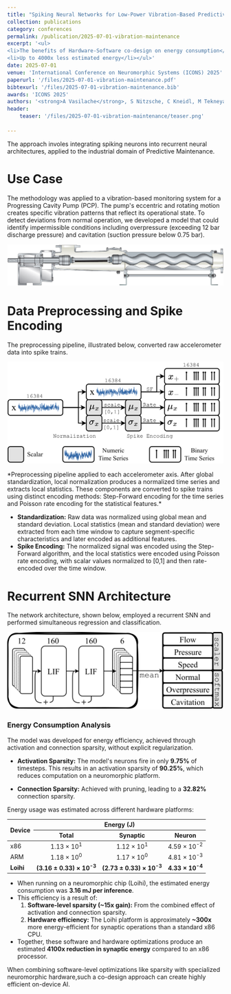 ```yaml
---
title: "Spiking Neural Networks for Low-Power Vibration-Based Predictive Maintenance"
collection: publications
category: conferences
permalink: /publication/2025-07-01-vibration-maintenance
excerpt: '<ul>
<li>The benefits of Hardware-Software co-design on energy consumption</li>
<li>Up to 4000x less estimated energy</li></ul>'
date: 2025-07-01
venue: 'International Conference on Neuromorphic Systems (ICONS) 2025'
paperurl: '/files/2025-07-01-vibration-maintenance.pdf'
bibtexurl: '/files/2025-07-01-vibration-maintenance.bib'
awards: 'ICONS 2025'
authors: '<strong>A Vasilache</strong>, S Nitzsche, C Kneidl, M Tekneyan, M Neher, J Becker'
header:
    teaser: '/files/2025-07-01-vibration-maintenance/teaser.png'

---
```


The approach involes integrating spiking neurons into recurrent neural architectures, applied to the industrial domain of Predictive Maintenance.

# Use Case
The methodology was applied to a vibration-based monitoring system for a Progressing Cavity Pump (PCP). The pump's eccentric and rotating motion creates specific vibration patterns that reflect its operational state. To detect deviations from normal operation, we developed a model that could identify impermissible conditions including overpressure (exceeding 12 bar discharge pressure) and cavitation (suction pressure below 0.75 bar).

<p align="center">
  <img src="/files/2025-07-01-vibration-maintenance/images/netzsch_pumpe_sy.png" alt="Progressing Cavity Pump (PCP)">
</p>

# Data Preprocessing and Spike Encoding
The preprocessing pipeline, illustrated below, converted raw accelerometer data into spike trains.

<p align="center">
  <img src="/files/2025-07-01-vibration-maintenance/images/preprocessing_grey.png" alt="Preprocessing pipeline">
</p>
*Preprocessing pipeline applied to each accelerometer axis. After global standardization, local normalization produces a normalized time series and extracts local statistics. These components are converted to spike trains using distinct encoding methods: Step-Forward encoding for the time series and Poisson rate encoding for the statistical features.*

<ul><li> <strong>Standardization:</strong> Raw data was normalized using global mean and standard deviation. Local statistics (mean and standard deviation) were extracted from each time window to capture segment-specific characteristics and later encoded as additional features. </li>
<li> <strong>Spike Encoding:</strong> The normalized signal was encoded using the Step-Forward algorithm, and the local statistics were encoded using Poisson rate encoding, with scalar values normalized to [0,1] and then rate-encoded over the time window. </li></ul>

# Recurrent SNN Architecture

The network architecture, shown below, employed a recurrent SNN and performed simultaneous regression and classification.

<p align="center">
  <img src="/files/2025-07-01-vibration-maintenance/images/thinkisense_snn.png" alt="Network Architecture">
</p>

### Energy Consumption Analysis

The model was developed for energy efficiency, achieved through activation and connection sparsity, without explicit regularization.

*   **Activation Sparsity:** The model's neurons fire in only **9.75%** of timesteps. This results in an activation sparsity of **90.25%**, which reduces computation on a neuromorphic platform.

*   **Connection Sparsity:** Achieved with pruning, leading to a **32.82%** connection sparsity.

Energy usage was estimated across different hardware platforms:

<table>
  <thead>
    <tr>
      <th rowspan="2" style="text-align:left">Device</th>
      <th colspan="3" style="text-align:center">Energy (J)</th>
    </tr>
    <tr>
      <th style="text-align:center">Total</th>
      <th style="text-align:center">Synaptic</th>
      <th style="text-align:center">Neuron</th>
    </tr>
  </thead>
  <tbody>
    <tr>
      <td style="text-align:left">x86</td>
      <td style="text-align:center">1.13 &times; 10<sup>1</sup></td>
      <td style="text-align:center">1.12 &times; 10<sup>1</sup></td>
      <td style="text-align:center">4.59 &times; 10<sup>-2</sup></td>
    </tr>
    <tr>
      <td style="text-align:left">ARM</td>
      <td style="text-align:center">1.18 &times; 10<sup>0</sup></td>
      <td style="text-align:center">1.17 &times; 10<sup>0</sup></td>
      <td style="text-align:center">4.81 &times; 10<sup>-3</sup></td>
    </tr>
    <tr>
      <td style="text-align:left"><strong>Loihi</strong></td>
      <td style="text-align:center"><strong>(3.16 &plusmn; 0.33) &times; 10<sup>-3</sup></strong></td>
      <td style="text-align:center"><strong>(2.73 &plusmn; 0.33) &times; 10<sup>-3</sup></strong></td>
      <td style="text-align:center"><strong>4.33 &times; 10<sup>-4</sup></strong></td>
    </tr>
  </tbody>
</table>

*   When running on a neuromorphic chip (Loihi), the estimated energy consumption was **3.16 mJ per inference**.
*   This efficiency is a result of:
    1.  **Software-level sparsity (~15x gain):** From the combined effect of activation and connection sparsity.
    2.  **Hardware efficiency:** The Loihi platform is approximately **~300x** more energy-efficient for synaptic operations than a standard x86 CPU.
*   Together, these software and hardware optimizations produce an estimated **4100x reduction in synaptic energy** compared to an x86 processor.

When combining software-level optimizations like sparsity with specialized neuromorphic hardware,such a co-design approach can create highly efficient on-device AI.
